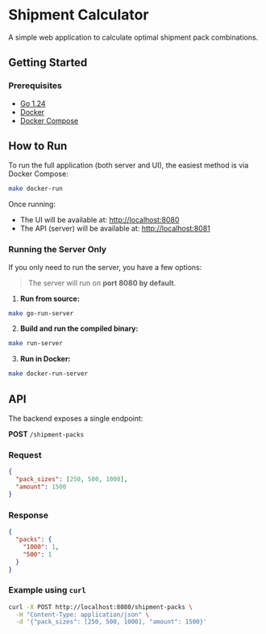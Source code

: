 # Shipment Calculator

A simple web application to calculate optimal shipment pack combinations.

## Getting Started

### Prerequisites

- [Go 1.24](https://golang.org/doc/install)
- [Docker](https://www.docker.com/)
- [Docker Compose](https://docs.docker.com/compose/)

## How to Run

To run the full application (both server and UI), the easiest method is via Docker Compose:

```bash
make docker-run
```

Once running:

- The UI will be available at: [http://localhost:8080](http://localhost:8080)
- The API (server) will be available at: [http://localhost:8081](http://localhost:8081)

### Running the Server Only

If you only need to run the server, you have a few options:

> The server will run on **port 8080 by default**.

1. **Run from source:**

```bash
make go-run-server
```

2. **Build and run the compiled binary:**

```bash
make run-server
```

3. **Run in Docker:**

```bash
make docker-run-server
```

## API

The backend exposes a single endpoint:

**POST** `/shipment-packs`

### Request

```json
{
  "pack_sizes": [250, 500, 1000],
  "amount": 1500
}
```

### Response

```json
{
  "packs": {
    "1000": 1,
    "500": 1
  }
}
```

### Example using `curl`

```bash
curl -X POST http://localhost:8080/shipment-packs \
  -H "Content-Type: application/json" \
  -d '{"pack_sizes": [250, 500, 1000], "amount": 1500}'
```
